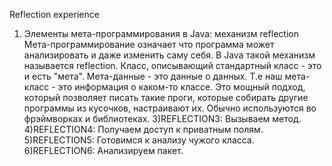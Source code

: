  Reflection experience
 1) Элементы мета-программирования в Java: механизм reflection
    Мета-программирование означает что программа может анализировать и даже изменить саму себя. В Java такой механизм называется reflection. 
    Класс, описывающий стандартный класс - это и есть "мета". Мета-данные - это данные о данных. Т.е наш мета-класс - это информация о каком-то классе.
    Это мощный подход, который позволяет писать такие проги, которые собирать другие программы из кусочков, настраивают их. Обычно используются во фрэймворках и библиотеках.
3)REFLECTION3: Вызываем метод.
4)REFLECTION4: Получаем доступ к приватным полям.
5)REFLECTION5: Готовимся к анализу чужого класса.
6)REFLECTION6: Анализируем пакет.
